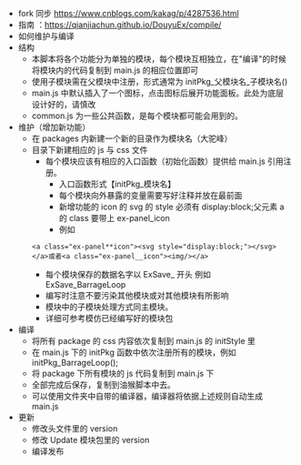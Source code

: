 - fork 同步 https://www.cnblogs.com/kakag/p/4287536.html
- 指南 ：https://qianjiachun.github.io/DouyuEx/compile/
- 如何维护与编译
- 结构
  - 本脚本将各个功能分为单独的模块，每个模块互相独立，在"编译"的时候将模块内的代码复制到 main.js 的相应位置即可
  - 使用子模块需在父模块中注册，形式通常为 initPkg_父模块名_子模块名()
  - main.js 中默认插入了一个图标，点击图标后展开功能面板。此处为底层设计好的，请慎改
  - common.js 为一些公共函数，是每个模块都可能会用到的。
- 维护（增加新功能）
  - 在 packages 内新建一个新的目录作为模块名（大驼峰）
  - 目录下新建相应的 js 与 css 文件
    - 每个模块应该有相应的入口函数（初始化函数）提供给 main.js 引用注册。
      - 入口函数形式【initPkg_模块名】
      - 每个模块向外暴露的变量需要写好注释并放在最前面
      - 新增功能的 icon 的 svg 的 style 必须有 display:block;父元素 a 的 class 要带上 ex-panel_icon
      - 例如
    ```
    <a class="ex-panel**icon"><svg style="display:block;"></svg></a>或者<a class="ex-panel__icon"><img/></a>
    ```
      - 每个模块保存的数据名字以 ExSave_ 开头 例如 ExSave_BarrageLoop
    - 编写时注意不要污染其他模块或对其他模块有所影响
    - 模块中的子模块处理方式同主模块。
    - 详细可参考模仿已经编写好的模块包
- 编译
  - 将所有 package 的 css 内容依次复制到 main.js 的 initStyle 里
  - 在 main.js 下的 initPkg 函数中依次注册所有的模块，例如 initPkg_BarrageLoop();
  - 将 package 下所有模块的 js 代码复制到 main.js 下
  - 全部完成后保存，复制到油猴脚本中去。
  - 可以使用文件夹中自带的编译器，编译器将依据上述规则自动生成 main.js
- 更新
  - 修改头文件里的 version
  - 修改 Update 模块包里的 version
  - 编译发布
